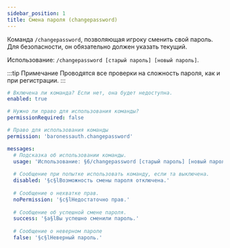 ```yaml
---
sidebar_position: 1
title: Смена пароля (changepassword)
---
```


Команда `/changepassword`, позволяющая игроку сменить свой пароль. Для безопасности, он обязательно должен указать текущий.

Использование: `/changepassword [старый пароль] [новый пароль]`.

:::tip Примечание
Проводятся все проверки на сложность пароля, как и при регистрации.
:::

```yaml title="commands/changepassword.yml"
# Включена ли команда? Если нет, она будет недоступна.
enabled: true

# Нужно ли право для использования команды?
permissionRequired: false

# Право для использования команды
permission: 'baronessauth.changepassword'

messages:
  # Подсказка об использовании команды.
  usage: 'Использование: §6/changepassword [старый пароль] [новый пароль]§r.'
  
  # Сообщение при попытке использовать команду, если та выключена.
  disabled: '§c§lВозможность смены пароля отключена.'
  
  # Сообщение о нехватке прав.
  noPermission: '§c§lНедостаточно прав.'
  
  # Сообщение об успешной смене пароля.
  success: '§a§lВы успешно сменили пароль.'
  
  # Сообщение о неверном пароле
  false: '§c§lНеверный пароль.'
```